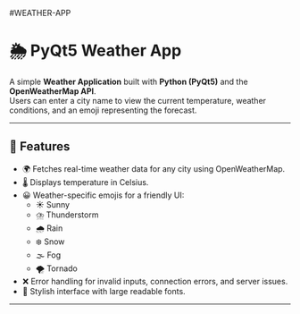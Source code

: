 

#WEATHER-APP

# 🌦️ PyQt5 Weather App

A simple **Weather Application** built with **Python (PyQt5)** and the **OpenWeatherMap API**.  
Users can enter a city name to view the current temperature, weather conditions, and an emoji representing the forecast.

---

## 📌 Features
- 🌍 Fetches real-time weather data for any city using OpenWeatherMap.
- 🌡️ Displays temperature in Celsius.
- 😀 Weather-specific emojis for a friendly UI:
  - ☀️ Sunny
  - ⛈️ Thunderstorm
  - 🌧️ Rain
  - ❄️ Snow
  - 🌫️ Fog
  - 🌪️ Tornado  
- ❌ Error handling for invalid inputs, connection errors, and server issues.
- 🎨 Stylish interface with large readable fonts.

---


